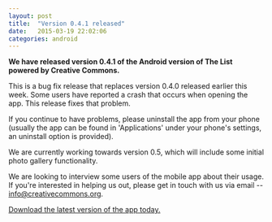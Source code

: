```yaml
---
layout: post
title:  "Version 0.4.1 released"
date:   2015-03-19 22:02:06
categories: android
---
```

**We have released version 0.4.1 of the Android version of The List powered by Creative Commons.**

This is a bug fix release that replaces version 0.4.0 released earlier
this week. Some users have reported a crash that occurs when opening
the app. This release fixes that problem.

If you continue to have problems, please uninstall the app from your
phone (usually the app can be found in 'Applications' under your
phone's settings, an uninstall option is provided).

We are currently working towards version 0.5, which will include
some initial photo gallery functionality.

We are looking to interview some users of the mobile app about their
usage. If you're interested in helping us out, please get in touch
with us via email -- <info@creativecommons.org>. 

<a class="btn btn-lg btn-success" href="/beta/">Download the latest version of the app today.</a>
